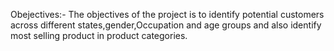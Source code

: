 Obejectives:- 
The objectives of the project is to identify potential customers across different states,gender,Occupation and age groups and also identify most selling product in product categories.
